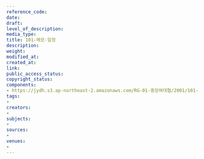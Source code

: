 ```yaml
---
reference_code: 
date: 
draft: 
level_of_description: 
media_type: 
title: 101-메모-일정
description: 
weight: 
modified_at: 
created_at: 
link: 
public_access_status: 
copyright_status: 
components:
- https://jydh.s3.ap-northeast-2.amazonaws.com/RG-01-중앙여대협/2001/101-메모-일정.pdf
tags:
- 
creators:
- 
subjects:
- 
sources:
- 
venues:
- 
---
```

